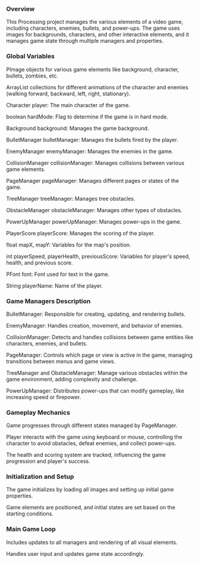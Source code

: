 ### Overview

This Processing project manages the various elements of a video game, including characters, enemies, bullets, and power-ups. The game uses images for backgrounds, characters, and other interactive elements, and it manages game state through multiple managers and properties.

### Global Variables

PImage objects for various game elements like background, character, bullets, zombies, etc.

ArrayList<PImage> collections for different animations of the character and enemies (walking forward, backward, left, right, stationary).

Character player: The main character of the game.

boolean hardMode: Flag to determine if the game is in hard mode.

Background background: Manages the game background.

BulletManager bulletManager: Manages the bullets fired by the player.

EnemyManager enemyManager: Manages the enemies in the game.

CollisionManager collisionManager: Manages collisions between various game elements.

PageManager pageManager: Manages different pages or states of the game.

TreeManager treeManager: Manages tree obstacles.

ObstacleManager obstacleManager: Manages other types of obstacles.

PowerUpManager powerUpManager: Manages power-ups in the game.

PlayerScore playerScore: Manages the scoring of the player.

float mapX, mapY: Variables for the map's position.

int playerSpeed, playerHealth, previousScore: Variables for player's speed, health, and previous score.

PFont font: Font used for text in the game.

String playerName: Name of the player.

### Game Managers Description

BulletManager: Responsible for creating, updating, and rendering bullets.

EnemyManager: Handles creation, movement, and behavior of enemies.

CollisionManager: Detects and handles collisions between game entities like characters, enemies, and bullets.

PageManager: Controls which page or view is active in the game, managing transitions between menus and game views.

TreeManager and ObstacleManager: Manage various obstacles within the game environment, adding complexity and challenge.

PowerUpManager: Distributes power-ups that can modify gameplay, like increasing speed or firepower.

### Gameplay Mechanics

Game progresses through different states managed by PageManager.

Player interacts with the game using keyboard or mouse, controlling the character to avoid obstacles, defeat enemies, and collect power-ups.

The health and scoring system are tracked, influencing the game progression and player's success.

### Initialization and Setup

The game initializes by loading all images and setting up initial game properties.

Game elements are positioned, and initial states are set based on the starting conditions.

### Main Game Loop

Includes updates to all managers and rendering of all visual elements.

Handles user input and updates game state accordingly.

